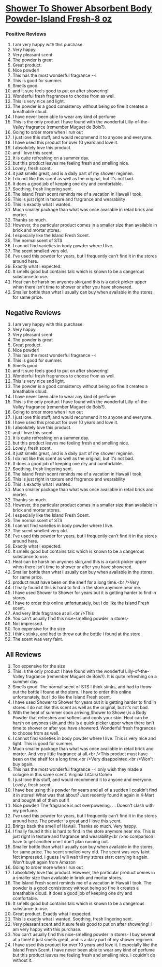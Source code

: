 # [Shower To Shower Absorbent Body Powder-Island Fresh-8 oz](https://products.checkmycream.com/products/Shower-To-Shower-Absorbent-Body-Powder-Island-Fresh-8-oz.html)

### Positive Reviews

<ol>
      <li>I am very happy with this purchase.</li>
      <li>Very happy.</li>
      <li>Very pleasant scent</li>
      <li>The powder is great</li>
      <li>Great product.</li>
      <li>Nice powder!  </li>
      <li>This has the most wonderful fragrance --I</li>
      <li>This is good for summer.</li>
      <li>Smells good.</li>
      <li>and it sure feels good to put on after showering!  </li>
      <li>Wonderful fresh fragrances to choose from as well.</li>
      <li>This is very nice and light.  </li>
      <li>The powder is a good consistency without being so fine it creates a breathable cloud.  </li>
      <li>I have never been able to wear any kind of perfume</li>
      <li>This is the only product I have found with the wonderful Lilly-of-the-Valley fragrance (remember Muguet de Bois?).</li>
      <li>Going to order more when I run out</li>
      <li>I just love this stuff, and would recommend it to anyone and everyone.  </li>
      <li>I have used this product for over 10 years and love it.  </li>
      <li>I absolutely love this product.  </li>
      <li>and I love this scent.</li>
      <li>It is quite refreshing on a summer day.</li>
      <li>but this product leaves me feeling fresh and smelling nice.  </li>
      <li>Lovely, fresh scent.</li>
      <li>it just smells great, and is a daily part of my shower regimen.</li>
      <li>I do not like this scent as well as the original, but it&#x27;s not bad.</li>
      <li>It does a good job of keeping one dry and comfortable.</li>
      <li>Soothing, fresh lingering sent.</li>
      <li>The Island Fresh scent reminds me of a vacation in Hawaii I took.  </li>
      <li>This is just right in texture and fragrance and wearability</li>
      <li>This is exactly what I wanted.  </li>
      <li>Much smaller package than what was once available in retail brick and morter.  </li>
      <li>Thanks so much.</li>
      <li>However, the particular product comes in a smaller size than available in brick and mortar stores.</li>
      <li>I especially like the Island Fresh Scent.  </li>
      <li>The normal scent of STS</li>
      <li>I cannot find varieties in body powder where I live.  </li>
      <li>The scent smelled very old.</li>
      <li>I&#x27;ve used this powder for years, but I frequently can&#x27;t find it in the stores around here.  </li>
      <li>Exactly what I expected.</li>
      <li>It smells good but contains talc which is known to be a dangerous substance to use.</li>
      <li>Heat can be harsh on anyones skin,and this is a quick picker upper when there isn&#x27;t time to shower or after you have showered.</li>
      <li>Smaller bottle than what I usually can buy when available in the stores, for same price.</li>
</ol>


<h2>Negative Reviews</h2>
<ol>
<li> I am very happy with this purchase.</li>
<li> Very happy.</li>
<li> Very pleasant scent</li>
<li> The powder is great</li>
<li> Great product.</li>
<li> Nice powder!  </li>
<li> This has the most wonderful fragrance --I</li>
<li> This is good for summer.</li>
<li> Smells good.</li>
<li> and it sure feels good to put on after showering!  </li>
<li> Wonderful fresh fragrances to choose from as well.</li>
<li> This is very nice and light.  </li>
<li> The powder is a good consistency without being so fine it creates a breathable cloud.  </li>
<li> I have never been able to wear any kind of perfume</li>
<li> This is the only product I have found with the wonderful Lilly-of-the-Valley fragrance (remember Muguet de Bois?).</li>
<li> Going to order more when I run out</li>
<li> I just love this stuff, and would recommend it to anyone and everyone.  </li>
<li> I have used this product for over 10 years and love it.  </li>
<li> I absolutely love this product.  </li>
<li> and I love this scent.</li>
<li> It is quite refreshing on a summer day.</li>
<li> but this product leaves me feeling fresh and smelling nice.  </li>
<li> Lovely, fresh scent.</li>
<li> it just smells great, and is a daily part of my shower regimen.</li>
<li> I do not like this scent as well as the original, but it&#x27;s not bad.</li>
<li> It does a good job of keeping one dry and comfortable.</li>
<li> Soothing, fresh lingering sent.</li>
<li> The Island Fresh scent reminds me of a vacation in Hawaii I took.  </li>
<li> This is just right in texture and fragrance and wearability</li>
<li> This is exactly what I wanted.  </li>
<li> Much smaller package than what was once available in retail brick and morter.  </li>
<li> Thanks so much.</li>
<li> However, the particular product comes in a smaller size than available in brick and mortar stores.</li>
<li> I especially like the Island Fresh Scent.  </li>
<li> The normal scent of STS</li>
<li> I cannot find varieties in body powder where I live.  </li>
<li> The scent smelled very old.</li>
<li> I&#x27;ve used this powder for years, but I frequently can&#x27;t find it in the stores around here.  </li>
<li> Exactly what I expected.</li>
<li> It smells good but contains talc which is known to be a dangerous substance to use.</li>
<li> Heat can be harsh on anyones skin,and this is a quick picker upper when there isn&#x27;t time to shower or after you have showered.</li>
<li> Smaller bottle than what I usually can buy when available in the stores, for same price.</li>
<li> product must have been on the shelf for a long time.&lt;br /&gt;Very</li>
<li> I finally found it this is hard to find in the store anymore near me.</li>
<li> I have used Shower to Shower for years but it is getting harder to find in stores.  </li>
<li> I have to order this online unfortunately, but I do like the Island Fresh scent.</li>
<li> And very little fragrance at all.&lt;br /&gt;This</li>
<li> You can&#x27;t usually find this nice-smelling powder in stores-</li>
<li> Not impressed.</li>
<li> Too expensive for the size</li>
<li> I think stinks, and had to throw out the bottle I found at the store.</li>
<li> The scent was very faint.</li>
</ol>

<h2>All Reviews</h2>

<ol>
    <li> Too expensive for the size</li>
    <li> This is the only product I have found with the wonderful Lilly-of-the-Valley fragrance (remember Muguet de Bois?). It is quite refreshing on a summer day.</li>
    <li> Smells good. The normal scent of STS I think stinks, and had to throw out the bottle I found at the store. I have to order this online unfortunately, but I do like the Island Fresh scent.</li>
    <li> I have used Shower to Shower for years but it is getting harder to find in stores.  I do not like this scent as well as the original, but it&#x27;s not bad.</li>
    <li> With the heat of summer soon arriving,Shower to Shower,is a Body Powder that refreshes and softens and cools your skin.  Heat can be harsh on anyones skin,and this is a quick picker upper when there isn&#x27;t time to shower or after you have showered. Wonderful fresh fragrances to choose from as well.</li>
    <li> I cannot find varieties in body powder where I live.  This is very nice and light.  This is good for summer.</li>
    <li> Much smaller package than what was once available in retail brick and morter.  And very little fragrance at all.&lt;br /&gt;This product must have been on the shelf for a long time.&lt;br /&gt;Very disappointed.&lt;br /&gt;Won&#x27;t buy again.</li>
    <li> This has the most wonderful fragrance --I only wish they made a cologne in this same scent.  Virginia LiCalsi Cohen</li>
    <li> I just love this stuff, and would recommend it to anyone and everyone.  Lovely, fresh scent.</li>
    <li> I have bee using this powder for years and all of a sudden I couldn&#x27;t find it in stores!  What was that about?  Just recently found it again in K-Mart and bought all of them out!!!</li>
    <li> Nice powder!  The fragrance is not overpowering. . . Doesn&#x27;t clash with my perfume.</li>
    <li> I&#x27;ve used this powder for years, but I frequently can&#x27;t find it in the stores around here.  The powder is great and I love this scent.</li>
    <li> Brings back the smell of Hawaii. Thanks so much. Very happy.</li>
    <li> I finally found it this is hard to find in the store anymore near me. This is just right in texture and fragrance and wearability&lt;br /&gt;no comparison I have to get another one I don&#x27;t plan running out.</li>
    <li> Smaller bottle than what I usually can buy when available in the stores, for same price. The scent smelled very old. The scent was very faint. Not impressed. I guess I will wait til my stores start carrying it again. Won&#x27;t buyit again from Amazon</li>
    <li> Going to order more when I run out</li>
    <li> I absolutely love this product.  However, the particular product comes in a smaller size than available in brick and mortar stores.</li>
    <li> The Island Fresh scent reminds me of a vacation in Hawaii I took.  The powder is a good consistency without being so fine it creates a breathable cloud.  It does a good job of keeping one dry and comfortable.</li>
    <li> It smells good but contains talc which is known to be a dangerous substance to use.</li>
    <li> Great product. Exactly what I expected.</li>
    <li> This is exactly what I wanted.  Soothing, fresh lingering sent.</li>
    <li> Very pleasant scent and it sure feels good to put on after showering!  I am very happy with this purchase.</li>
    <li> You can&#x27;t usually find this nice-smelling powder in stores- I buy several at a time! it just smells great, and is a daily part of my shower regimen.</li>
    <li> I have used this product for over 10 years and love it.  I especially like the Island Fresh Scent.  I have never been able to wear any kind of perfume but this product leaves me feeling fresh and smelling nice.  I couldn&#x27;t do without it.</li>
</ol>





